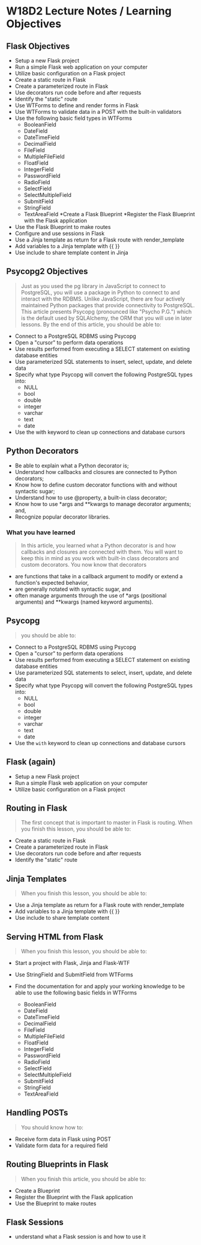 # W18D2 Lecture Notes / Learning Objectives

## Flask Objectives

* Setup a new Flask project
* Run a simple Flask web application on your computer
* Utilize basic configuration on a Flask project
* Create a static route in Flask
* Create a parameterized route in Flask
* Use decorators run code before and after requests
* Identify the "static" route
* Use WTForms to define and render forms in Flask
* Use WTForms to validate data in a POST with the built-in validators
* Use the following basic field types in WTForms
  * BooleanField
  * DateField
  * DateTimeField
  * DecimalField
  * FileField
  * MultipleFileField
  * FloatField
  * IntegerField
  * PasswordField
  * RadioField
  * SelectField
  * SelectMultipleField
  * SubmitField
  * StringField
  * TextAreaField
*Create a Flask Blueprint
*Register the Flask Blueprint with the Flask application
* Use the Flask Blueprint to make routes
* Configure and use sessions in Flask
* Use a Jinja template as return for a Flask route with render_template
* Add variables to a Jinja template with {{ }}
* Use include to share template content in Jinja

## Psycopg2 Objectives

> Just as you used the pg library in JavaScript to connect to PostgreSQL, you will use a package in Python to connect to and interact with the RDBMS. Unlike JavaScript, there are four actively maintained Python packages that provide connectivity to PostgreSQL. This article presents Psycopg (pronounced like "Psycho P.G.") which is the default used by SQLAlchemy, the ORM that you will use in later lessons. By the end of this article, you should be able to:

* Connect to a PostgreSQL RDBMS using Psycopg
* Open a "cursor" to perform data operations
* Use results performed from executing a SELECT statement on existing database entities
* Use parameterized SQL statements to insert, select, update, and delete data
* Specify what type Psycopg will convert the following PostgreSQL types into:
  * NULL
  * bool
  * double
  * integer
  * varchar
  * text
  * date
* Use the with keyword to clean up connections and database cursors

## Python Decorators

* Be able to explain what a Python decorator is;
* Understand how callbacks and closures are connected to Python decorators;
* Know how to define custom decorator functions with and without syntactic sugar;
* Understand how to use @property, a built-in class decorator;
* Know how to use *args and **kwargs to manage decorator arguments; and,
* Recognize popular decorator libraries.

### What you have learned

> In this article, you learned what a Python decorator is and how callbacks and closures are connected with them. You will want to keep this in mind as you work with built-in class decorators and custom decorators. You now know that decorators

* are functions that take in a callback argument to modify or extend a function's expected behavior,
* are generally notated with syntactic sugar, and
* often manage arguments through the use of *args (positional arguments) and **kwargs (named keyword arguments).

## Psycopg

> you should be able to:

 * Connect to a PostgreSQL RDBMS using Psycopg
 * Open a "cursor" to perform data operations
 * Use results performed from executing a SELECT statement on existing database entities
 * Use parameterized SQL statements to select, insert, update, and delete data
 * Specify what type Psycopg will convert the following PostgreSQL types into:
   * NULL
   * bool
   * double
   * integer
   * varchar
   * text
   * date
 * Use the `with` keyword to clean up connections and database cursors

 ## Flask (again)

* Setup a new Flask project
* Run a simple Flask web application on your computer
* Utilize basic configuration on a Flask project

## Routing in Flask

> The first concept that is important to master in Flask is routing.  When you finish this lesson, you should be able to:

* Create a static route in Flask
* Create a parameterized route in Flask
* Use decorators run code before and after requests
* Identify the "static" route

## Jinja Templates

> When you finish this lesson, you should be able to:

* Use a Jinja template as return for a Flask route with render_template
* Add variables to a Jinja template with {{ }}
* Use include to share template content

## Serving HTML from Flask

> When you finish this lesson, you should be able to:

* Start a project with Flask, Jinja and Flask-WTF
* Use StringField and SubmitField from WTForms
* Find the documentation for and apply your working knowledge to be able to use the following basic fields in WTForms

  * BooleanField
  * DateField
  * DateTimeField
  * DecimalField
  * FileField
  * MultipleFileField
  * FloatField
  * IntegerField
  * PasswordField
  * RadioField
  * SelectField
  * SelectMultipleField
  * SubmitField
  * StringField
  * TextAreaField

## Handling POSTs

> You should know how to:

* Receive form data in Flask using POST
* Validate form data for a required field

## Routing Blueprints in Flask

> When you finish this article, you should be able to:

* Create a Blueprint
* Register the Blueprint with the Flask application
* Use the Blueprint to make routes

## Flask Sessions

* understand what a Flask session is and how to use it
